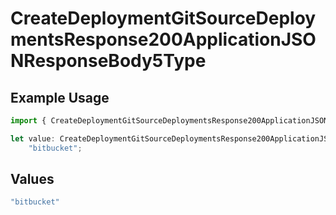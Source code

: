 # CreateDeploymentGitSourceDeploymentsResponse200ApplicationJSONResponseBody5Type

## Example Usage

```typescript
import { CreateDeploymentGitSourceDeploymentsResponse200ApplicationJSONResponseBody5Type } from "@simplesagar/vercel/models/createdeploymentop.js";

let value: CreateDeploymentGitSourceDeploymentsResponse200ApplicationJSONResponseBody5Type =
    "bitbucket";
```

## Values

```typescript
"bitbucket"
```